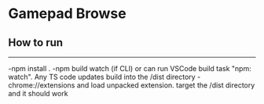 # Gamepad Browse

## How to run
----
-npm install .
-npm build watch (if CLI) or can run VSCode build task "npm: watch". Any TS code updates build into the /dist directory
-chrome://extensions and load unpacked extension. target the /dist directory and it should work